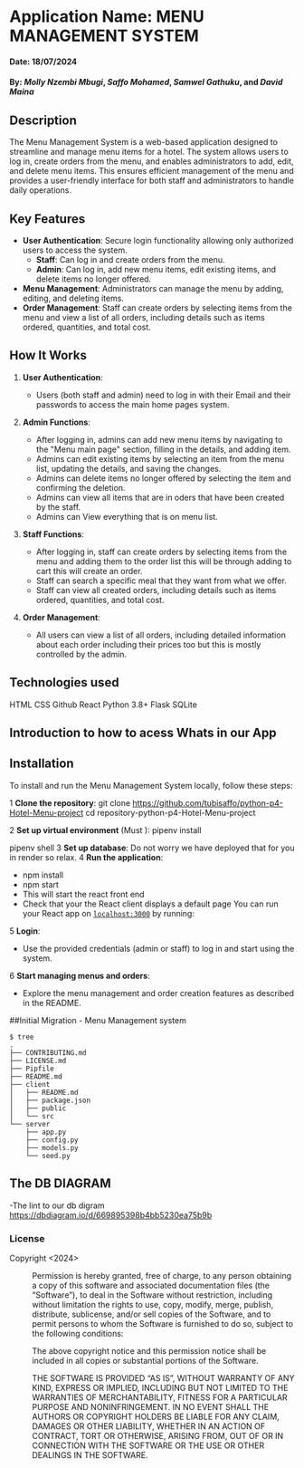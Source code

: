 # Application Name: MENU MANAGEMENT SYSTEM

#### Date: 18/07/2024

#### By: *Molly Nzembi Mbugi*, *Saffo Mohamed*, *Samwel Gathuku*, and *David Maina*

## Description

The Menu Management System is a web-based application designed to streamline and manage menu items for a hotel. The system allows users to log in, create orders from the menu, and enables administrators to add, edit, and delete menu items. This ensures efficient management of the menu and provides a user-friendly interface for both staff and administrators to handle daily operations.

## Key Features

- **User Authentication**: Secure login functionality allowing only authorized users to access the system.
  - **Staff**: Can log in and create orders from the menu.
  - **Admin**: Can log in, add new menu items, edit existing items, and delete items no longer offered.
- **Menu Management**: Administrators can manage the menu by adding, editing, and deleting items.
- **Order Management**: Staff can create orders by selecting items from the menu and view a list of all orders, including details such as items ordered, quantities, and total cost.

## How It Works

1. **User Authentication**:
   - Users (both staff and admin) need to log in with their Email and their passwords to access the main home pages system.

2. **Admin Functions**:
   - After logging in, admins can add new menu items by navigating to the "Menu main page" section, filling in the details, and adding item.
   - Admins can edit existing items by selecting an item from the menu list, updating the details, and saving the changes.
   - Admins can delete items no longer offered by selecting the item and confirming the deletion.
    - Admins can view all items that are in oders that have been created by the staff.
     - Admins can View everything that is on menu list.
    

3. **Staff Functions**:
   - After logging in, staff can create orders by selecting items from the menu and adding them to the order list this will be through adding to cart this will create an order.
   - Staff can search a specific meal that they want from what we offer.
   - Staff can view all created orders, including details such as items ordered, quantities, and total cost.

4. **Order Management**:
   - All users can view a list of all orders, including detailed information about each order including their prices too but this is mostly controlled by the admin.


## Technologies used
HTML
CSS
Github
React
Python 3.8+
Flask
SQLite

## Introduction to how to acess Whats in our App
## Installation

To install and run the Menu Management System locally, follow these steps:


1  **Clone the repository**:
git clone https://github.com/tubisaffo/python-p4-Hotel-Menu-project
cd repository-python-p4-Hotel-Menu-project 


2 **Set up virtual environment** (Must ):
 pipenv install

 pipenv shell
3  **Set up database**:
Do not worry we have deployed that for you in render so relax.
4  **Run the application**:
- npm install
- npm start
- This will start the react front end
-  Check that your the React client displays a default page You can run your React app on [`localhost:3000`](http://localhost:3000) by
running:

5  **Login**:
- Use the provided credentials (admin or staff) to log in and start using the system.

6 **Start managing menus and orders**:
- Explore the menu management and order creation features as described in the README.

##Initial Migration - Menu Management system

```console
$ tree 
.
├── CONTRIBUTING.md
├── LICENSE.md
├── Pipfile
├── README.md
├── client
│   ├── README.md
│   ├── package.json
│   ├── public
│   └── src
└── server
    ├── app.py
    ├── config.py
    ├── models.py
    └── seed.py
```
## The DB DIAGRAM
-The lint to our db digram https://dbdiagram.io/d/669895398b4bb5230ea75b9b
### License
Copyright <2024> <Menu Project App>

Permission is hereby granted, free of charge, to any person obtaining a copy of this software and associated documentation files (the “Software”), to deal in the Software without restriction, including without limitation the rights to use, copy, modify, merge, publish, distribute, sublicense, and/or sell copies of the Software, and to permit persons to whom the Software is furnished to do so, subject to the following conditions:

The above copyright notice and this permission notice shall be included in all copies or substantial portions of the Software.

THE SOFTWARE IS PROVIDED “AS IS”, WITHOUT WARRANTY OF ANY KIND, EXPRESS OR IMPLIED, INCLUDING BUT NOT LIMITED TO THE WARRANTIES OF MERCHANTABILITY, FITNESS FOR A PARTICULAR PURPOSE AND NONINFRINGEMENT. IN NO EVENT SHALL THE AUTHORS OR COPYRIGHT HOLDERS BE LIABLE FOR ANY CLAIM, DAMAGES OR OTHER LIABILITY, WHETHER IN AN ACTION OF CONTRACT, TORT OR OTHERWISE, ARISING FROM, OUT OF OR IN CONNECTION WITH THE SOFTWARE OR THE USE OR OTHER DEALINGS IN THE SOFTWARE.


